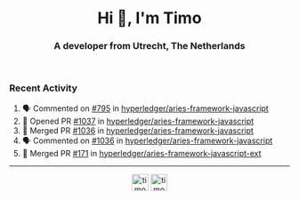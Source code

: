 <h1 align="center">Hi 👋, I'm Timo</h1>
<h3 align="center">A developer from Utrecht, The Netherlands</h3>
<br/>
<!-- https://github.com/rahuldkjain/github-profile-readme-generator --!>

<!--  <p align="left"><img src="https://github-readme-stats.vercel.app/api?username=timoglastra&show_icons=true&count_private=true&" alt="timoglastra" /></p> --!>

<!--
Github language stats
<p align="left"><img src="https://github-readme-stats.vercel.app/api/top-langs/?username=timoglastra&layout=compact" alt="timoglastra" /><p>
-->

<!-- Codestats language stats -->
<!-- <p align="left"><img src="https://codestats-readme.vercel.app/api/top-langs/?username=timoglastra&layout=compact&language_count=12" alt="timoglastra" /><p>    --!>
  
<h3>Recent Activity</h3>

<!--START_SECTION:activity-->
1. 🗣 Commented on [#795](https://github.com/hyperledger/aries-framework-javascript/issues/795) in [hyperledger/aries-framework-javascript](https://github.com/hyperledger/aries-framework-javascript)
2. 💪 Opened PR [#1037](https://github.com/hyperledger/aries-framework-javascript/pull/1037) in [hyperledger/aries-framework-javascript](https://github.com/hyperledger/aries-framework-javascript)
3. 🎉 Merged PR [#1036](https://github.com/hyperledger/aries-framework-javascript/pull/1036) in [hyperledger/aries-framework-javascript](https://github.com/hyperledger/aries-framework-javascript)
4. 🗣 Commented on [#1036](https://github.com/hyperledger/aries-framework-javascript/issues/1036) in [hyperledger/aries-framework-javascript](https://github.com/hyperledger/aries-framework-javascript)
5. 🎉 Merged PR [#171](https://github.com/hyperledger/aries-framework-javascript-ext/pull/171) in [hyperledger/aries-framework-javascript-ext](https://github.com/hyperledger/aries-framework-javascript-ext)
<!--END_SECTION:activity-->

---

<p align="center">
<a href="https://twitter.com/timoglastra" target="blank"><img align="center" src="https://cdn.jsdelivr.net/npm/simple-icons@3.0.1/icons/twitter.svg" alt="timoglastra" height="30" width="30" /></a>
<a href="https://linkedin.com/in/timoglastra" target="blank"><img align="center" src="https://cdn.jsdelivr.net/npm/simple-icons@3.0.1/icons/linkedin.svg" alt="timoglastra" height="30" width="30" /></a>
</p>



